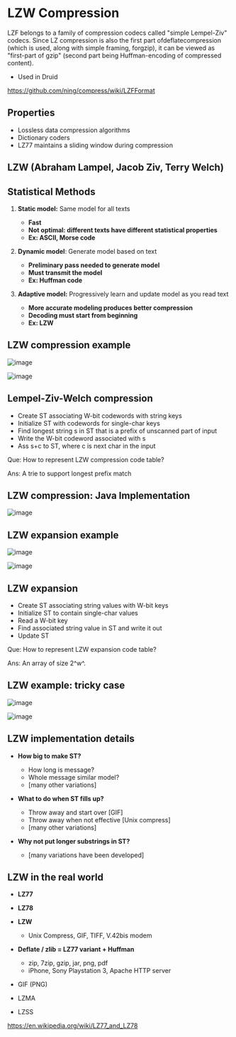 # LZW Compression

LZF belongs to a family of compression codecs called "simple Lempel-Ziv" codecs. Since LZ compression is also the first part ofdeflatecompression (which is used, along with simple framing, forgzip), it can be viewed as "first-part of gzip" (second part being Huffman-encoding of compressed content).

- Used in Druid

https://github.com/ning/compress/wiki/LZFFormat

## Properties

- Lossless data compression algorithms
- Dictionary coders
- LZ77 maintains a sliding window during compression

## LZW (Abraham Lampel, Jacob Ziv, Terry Welch)

## Statistical Methods

1. **Static model:** Same model for all texts
    - **Fast**
    - **Not optimal: different texts have different statistical properties**
    - **Ex: ASCII, Morse code**

2. **Dynamic model**: Generate model based on text
    - **Preliminary pass needed to generate model**
    - **Must transmit the model**
    - **Ex: Huffman code**

3. **Adaptive model:** Progressively learn and update model as you read text
    - **More accurate modeling produces better compression**
    - **Decoding must start from beginning**
    - **Ex: LZW**

## LZW compression example

![image](../../media/LZW-Compression-image1.jpg)

![image](../../media/LZW-Compression-image2.jpg)

## Lempel-Ziv-Welch compression

- Create ST associating W-bit codewords with string keys
- Initialize ST with codewords for single-char keys
- Find longest string s in ST that is a prefix of unscanned part of input
- Write the W-bit codeword associated with s
- Ass s+c to ST, where c is next char in the input

Que: How to represent LZW compression code table?

Ans: A trie to support longest prefix match

## LZW compression: Java Implementation

![image](../../media/LZW-Compression-image3.jpg)

## LZW expansion example

![image](../../media/LZW-Compression-image4.jpg)

![image](../../media/LZW-Compression-image5.jpg)

## LZW expansion

- Create ST associating string values with W-bit keys
- Initialize ST to contain single-char values
- Read a W-bit key
- Find associated string value in ST and write it out
- Update ST

Que: How to represent LZW expansion code table?

Ans: An array of size 2^w^.

## LZW example: tricky case

![image](../../media/LZW-Compression-image6.jpg)

![image](../../media/LZW-Compression-image7.jpg)

## LZW implementation details

- **How big to make ST?**
    - How long is message?
    - Whole message similar model?
    - [many other variations]

- **What to do when ST fills up?**
    - Throw away and start over [GIF]
    - Throw away when not effective [Unix compress]
    - [many other variations]

- **Why not put longer substrings in ST?**
    - [many variations have been developed]

## LZW in the real world

- **LZ77**
- **LZ78**
- **LZW**
    - Unix Compress, GIF, TIFF, V.42bis modem

- **Deflate / zlib = LZ77 variant + Huffman**
    - zip, 7zip, gzip, jar, png, pdf
    - iPhone, Sony Playstation 3, Apache HTTP server
- GIF (PNG)
- LZMA
- LZSS

https://en.wikipedia.org/wiki/LZ77_and_LZ78
